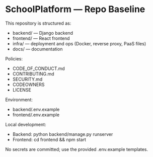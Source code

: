 # SchoolPlatform — Repo Baseline

This repository is structured as:
- backend/ — Django backend
- frontend/ — React frontend
- infra/ — deployment and ops (Docker, reverse proxy, PaaS files)
- docs/ — documentation

Policies:
- CODE_OF_CONDUCT.md
- CONTRIBUTING.md
- SECURITY.md
- CODEOWNERS
- LICENSE

Environment:
- backend/.env.example
- frontend/.env.example

Local development:
- Backend: python backend/manage.py runserver
- Frontend: cd frontend && npm start

No secrets are committed; use the provided .env.example templates.

